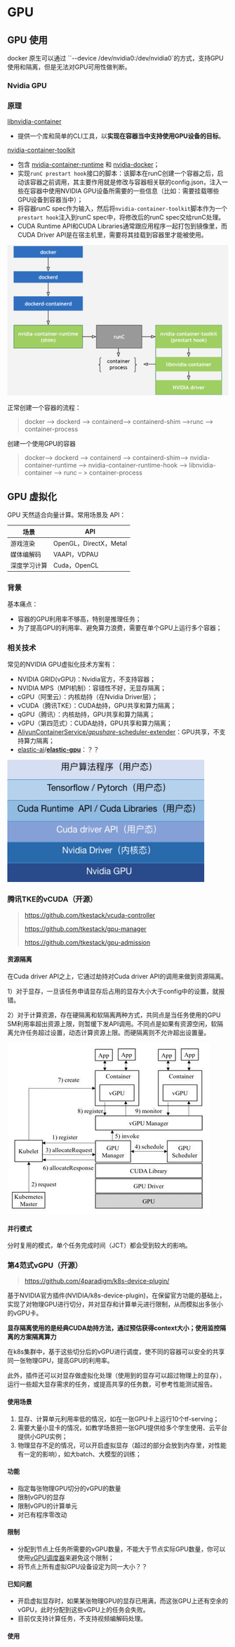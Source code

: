 # GPU

## GPU 使用

docker 原生可以通过 ``--device /dev/nvidia0:/dev/nvidia0`的方式，支持GPU使用和隔离，但是无法对GPU可用性做判断。

### Nvidia GPU



### 原理

[libnvidia-container](https://github.com/NVIDIA/libnvidia-container)

- 提供一个库和简单的CLI工具，以**实现在容器当中支持使用GPU设备的目标**。

[nvidia-container-toolkit](https://github.com/NVIDIA/nvidia-container-toolkit)

- 包含 [nvidia-container-runtime](https://github.com/NVIDIA/nvidia-container-runtime) 和 [nvidia-docker](https://github.com/NVIDIA/nvidia-docker)；
- 实现`runC prestart hook`接口的脚本：该脚本在runC创建一个容器之后，启动该容器之前调用，其主要作用就是修改与容器相关联的config.json，注入一些在容器中使用NVIDIA GPU设备所需要的一些信息（比如：需要挂载哪些GPU设备到容器当中）；
- 将容器runC spec作为输入，然后将`nvidia-container-toolkit`脚本作为一个`prestart hook`注入到runC spec中，将修改后的runC spec交给runC处理。
- CUDA Runtime API和CUDA Libraries通常跟应用程序一起打包到镜像里，而CUDA Driver API是在宿主机里，需要将其挂载到容器里才能被使用。

<img src="pics/image-20221122103847948.png" alt="image-20221122103847948" style="zoom: 67%;" />



正常创建一个容器的流程：

> docker --> dockerd --> containerd–> containerd-shim -->runc --> container-process

创建一个使用GPU的容器

> docker–> dockerd --> containerd --> containerd-shim–> nvidia-container-runtime --> nvidia-container-runtime-hook --> libnvidia-container --> runc – > container-process

## GPU 虚拟化

GPU 天然适合向量计算。常用场景及 API：

| 场景         | API                    |
| ------------ | ---------------------- |
| 游戏渲染     | OpenGL，DirectX，Metal |
| 媒体编解码   | VAAPI，VDPAU           |
| 深度学习计算 | Cuda，OpenCL           |

### 背景

基本痛点：

- 容器的GPU利用率不够高，特别是推理任务；
- 为了提高GPU的利用率、避免算力浪费，需要在单个GPU上运行多个容器；

### 相关技术

常见的NVIDIA GPU虚拟化技术方案有：

- NVIDIA GRID(vGPU)：Nvidia官方，不支持容器；
- NVIDIA MPS（MPI机制）：容错性不好，无显存隔离；
- cGPU（阿里云）：内核劫持（在Nvidia Driver层）；
- vCUDA（腾讯TKE）：CUDA劫持，GPU共享和算力隔离；
- qGPU（腾讯）：内核劫持，GPU共享和算力隔离；
- vGPU（第四范式）：CUDA劫持，GPU共享和算力隔离；
- [AliyunContainerService/*gpushare*-scheduler-extender](https://github.com/AliyunContainerService/gpushare-scheduler-extender)：GPU共享，不支持算力隔离；
- [elastic-ai](https://github.com/elastic-ai)/**[elastic-gpu](https://github.com/elastic-ai/elastic-gpu)**：？？

![image-20220617184529447](pics/image-20220617184529447.png)

### 腾讯TKE的vCUDA（开源）

> https://github.com/tkestack/vcuda-controller
>
> https://github.com/tkestack/gpu-manager
>
> https://github.com/tkestack/gpu-admission

#### 资源隔离

在Cuda driver API之上，它通过劫持对Cuda driver API的调用来做到资源隔离。

1）对于显存，一旦该任务申请显存后占用的显存大小大于config中的设置，就报错。

2）对于计算资源，存在硬隔离和软隔离两种方式，共同点是当任务使用的GPU SM利用率超出资源上限，则暂缓下发API调用。不同点是如果有资源空闲，软隔离允许任务超过设置，动态计算资源上限。而硬隔离则不允许超出设置量。

![img](pics/vcuda.jpeg)

#### 并行模式

分时复用的模式，单个任务完成时间（JCT）都会受到较大的影响。



### 第4范式vGPU（开源）

> https://github.com/4paradigm/k8s-device-plugin/

基于NVIDIA官方插件(NVIDIA/k8s-device-plugin)，在保留官方功能的基础上，实现了对物理GPU进行切分，并对显存和计算单元进行限制，从而模拟出多张小的vGPU卡。

**显存隔离使用的是经典CUDA劫持方法，通过预估获得context大小；使用监控隔离的方案隔离算力**

在k8s集群中，基于这些切分后的vGPU进行调度，使不同的容器可以安全的共享同一张物理GPU，提高GPU的利用率。

此外，插件还可以对显存做虚拟化处理（使用到的显存可以超过物理上的显存），运行一些超大显存需求的任务，或提高共享的任务数，可参考性能测试报告。

#### 使用场景

1. 显存、计算单元利用率低的情况，如在一张GPU卡上运行10个tf-serving；
2. 需要大量小显卡的情况，如教学场景把一张GPU提供给多个学生使用、云平台提供小GPU实例；
3. 物理显存不足的情况，可以开启虚拟显存（超过的部分会放到内存里，对性能有一定的影响），如大batch、大模型的训练；

#### 功能

- 指定每张物理GPU切分的vGPU的数量
- 限制vGPU的显存
- 限制vGPU的计算单元
- 对已有程序零改动

#### 限制

- 分配到节点上任务所需要的vGPU数量，不能大于节点实际GPU数量，你可以使用[vGPU调度器](https://github.com/4paradigm/k8s-vgpu-scheduler)来避免这个限制；
- 将节点上所有虚拟GPU设备设定为同一大小？？

#### 已知问题

- 开启虚拟显存时，如果某张物理GPU的显存已用满，而这张GPU上还有空余的vGPU，此时分配到这些vGPU上的任务会失败。
- 目前仅支持计算任务，不支持视频编解码处理。



#### 使用



